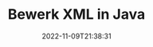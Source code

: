 ---
############################# Static ############################
layout: "auto-gen-editor"
date: 2022-11-09T21:38:31
draft: false
otherformats: doc docx docm dotx xls xlsx xlsm ppt pptx pptm mobi epub html mhtml txt csv rtf odt msg eml

############################# Head ############################
head_title: "XML Editor — Bewerk XML in Java"
head_description: "Hoe bewerk je XML in Java met een paar regels code? Gebruik API's voor het verwerken van documenten van GroupDocs om meer dan 30 bestandsindelingen te bewerken, bij te werken en op te slaan."

############################# Header ############################
title: "Bewerk XML in Java"
description: "Effectieve en robuuste XML bewerking met Server-side GroupDocs.Editor voor Java API's, zonder het gebruik van software zoals Microsoft of Open Office."
bg_image: "https://cms.admin.containerize.com/templates/aspose/App_Themes/V3/images/bg/header1.png"
bg_overlay: false
button:
    enable: true
    icon: "fas fa-arrow-down"
    label: "Download gratis proefversie"
    link: "https://downloads.groupdocs.com/editor/java"

############################# SubMenu ############################
submenu:
    enable: true

    left:
        img_alt: "GroupDocs.Editor for Java"
        image: "https://cms.admin.containerize.com/templates/groupdocs/images/product-logos/90x90-noborder/groupdocs-editor-java.png"
        product: "GroupDocs.Editor"
        platform: "Java"

    middle:
        button:

            # button loop
            - link: "https://apireference.groupdocs.com/editor/java"
              text: "API-referentie"

            # button loop
            - link: "https://github.com/groupdocs-editor"
              text: "Codevoorbeelden"

            # button loop
            - link: "https://products.groupdocs.app/editor/family"
              text: "Live demo's"

            # button loop
            - link: "https://purchase.groupdocs.com/pricing/editor/java"
              text: "Prijzen"

    right:
        link_download: "https://downloads.groupdocs.com/editor"
        link_learn: "https://docs.groupdocs.com/editor/java"
        link_buy: "https://purchase.groupdocs.com"

############################# About ############################
about:
    enable: true
    title: "Over GroupDocs.Editor for Java API"
    content: |
        [GroupDocs.Editor for Java](/nl/editor/java/) API is de juiste keuze om Microsoft Word, Excel, PowerPoint, Open Office-documenten en -presentaties te bewerken. GroupDocs.Editor is een standalone API die geschikt is voor server-side en back-end systemen waar hoge prestaties vereist zijn. Het is niet afhankelijk van software zoals Microsoft of Open Office.

############################# Steps ############################
steps:
    enable: true
    title_left: "Stappen om XML te bewerken in Java"
    content_left: |
        [GroupDocs.Editor for Java](/nl/editor/java/) biedt ontwikkelaars een gemakkelijke en duidelijke manier om de XML-bestanden te bewerken met een paar regels code.
        * Maak een instantie van de klasse 'Editor' met een verplicht bestandspad of bytestream en laad het bestand XML
        * Maak en stel de klasse-instantie 'TextEditOptions' in voor de bestandsindeling XML
        * Roep de `Editor.Edit()` methode aan en verkrijg een XML document in HTML-formaat dat gemakkelijk kan worden bewerkt met elke WYSIWYG-editor.
        * Roep de methode 'Editor.Save()' aan en sla het bewerkte XML-bestand op met de klasse 'TextSaveOptions'

        
    title_right: "systeem vereisten"
    content_right: |
        Een eenvoudige documentbewerking met GroupDocs.Editor for Java API's kan worden gedaan door een paar eenvoudige stappen te implementeren. Onze API's worden ondersteund op alle belangrijke platforms en besturingssystemen. Voordat u de onderstaande code uitvoert, moet u ervoor zorgen dat de volgende vereisten op uw systeem zijn geïnstalleerd.

        * Besturingssystemen: Microsoft Windows, Linux, MacOS
        * Ontwikkelomgevingen: NetBeans, IntelliJ IDEA, Eclipse
        * Kaders: Java 7 (1.7) and above
        * Download de nieuwste versie van GroupDocs.Editor for Java gedownload van [Maven](https://repository.groupdocs.com/editor/)
        
    code: |        
        ```java
        // Load the XML file into Editor
        Editor editor = new Editor("source.xml");

        // Create and adjust the XML edit options
        TextEditOptions editOptions = new TextEditOptions();
        
        // Open input XML document for edit — obtain an intermediate document, that can be edited
        EditableDocument beforeEdit = editor.edit(editOptions);

        // Grab XML document content and associated resources from editable document
        string content = beforeEdit.getEmbeddedHtml();

        // Send the content to WYSIWYG-editor, edit it there, and send edited content back to the server-side
        // This step simulates a such operation
        string updatedContent = content.replace("text", "Edited text");

        // Grab edited content and resources from WYSIWYG-editor and create a new EditableDocument instance from it
        EditableDocument afterEdit = EditableDocument.fromMarkup(updatedContent, null);

        // Create and adjust the save options
        TextSaveOptions saveOptions = new TextSaveOptions();

        // Save edited XML document to the file
        editor.save(afterEdit, "edited.xml", saveOptions);
        ```
        
############################# Demos ############################
demos:
    enable: true
    title: "XML Editor Live demo's"
    content: |
        Bewerk XML nu direct door naar de website [GroupDocs.Editor Live Demos](https://products.groupdocs.app/editor/family) te gaan.
        De live demo heeft de volgende voordelen:
        
############################# More Formats ############################
more_formats:
    enable: true
    title: "Andere ondersteunde editors"
    content: |
        U kunt ook andere bestandsindelingen bewerken. Zie de volledige lijst hieronder.


############################# Back to top ###############################
back_to_top:
    enable: true
---